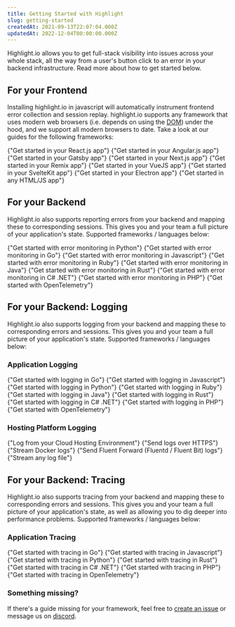 ```yaml
---
title: Getting Started with Highlight
slug: getting-started
createdAt: 2021-09-13T22:07:04.000Z
updatedAt: 2022-12-04T00:00:00.000Z
---
```


Highlight.io allows you to get full-stack visibility into issues across your whole stack, all the way from a user's button click to an error in your backend infrastructure. Read more about how to get started below.

## For your Frontend

Installing highlight.io in javascript will automatically instrument frontend error collection and session replay. highlight.io supports any framework that uses modern web browsers (i.e. depends on using the [DOM](https://www.w3schools.com/js/js_htmldom.asp)) under the hood, and we support all modern browsers to date. Take a look at our guides for the following frameworks:

<DocsCardGroup>
    <DocsCard title="React" href="./browser/reactjs.md">
        {"Get started in your React.js app"}
    </DocsCard>
    <DocsCard title="Angular"  href="./browser/angular.md">
        {"Get started in your Angular.js app"}
    </DocsCard>
    <DocsCard title="Gatsby"  href="./browser/gatsbyjs.md">
        {"Get started in your Gatsby app"}
    </DocsCard>
    <DocsCard title="Next.js"  href="./browser/nextjs.md">
        {"Get started in your Next.js app"}
    </DocsCard>
    <DocsCard title="Remix"  href="./browser/remix.md">
        {"Get started in your Remix app"}
    </DocsCard>
    <DocsCard title="VueJS"  href="./browser/vuejs.md">
        {"Get started in your VueJS app"}
    </DocsCard>
    <DocsCard title="SvelteKit"  href="./browser/6_sveltekit.md">
        {"Get started in your SvelteKit app"}
    </DocsCard>
    <DocsCard title="Electron"  href="./browser/7_electron.md">
        {"Get started in your Electron app"}
    </DocsCard>
    <DocsCard title="Other HTML"  href="./browser/8_other.md">
        {"Get started in any HTML/JS app"}
    </DocsCard>
</DocsCardGroup>

## For your Backend

Highlight.io also supports reporting errors from your backend and mapping these to corresponding sessions. This gives you and your team a full picture of your application's state. Supported frameworks / languages below:

<DocsCardGroup>
    <DocsCard title="Python" href="./backend-sdk/python/overview">
        {"Get started with error monitoring in Python"}
    </DocsCard>
    <DocsCard title="Go" href="./backend-sdk/go/overview">
        {"Get started with error monitoring in Go"}
    </DocsCard>
    <DocsCard title="JS / TS" href="./backend-sdk/js/overview">
        {"Get started with error monitoring in Javascript"}
    </DocsCard>
    <DocsCard title="Ruby" href="./4_backend-sdk/ruby/1_overview.md">
        {"Get started with error monitoring in Ruby"}
    </DocsCard>
    <DocsCard title="Java" href="./4_backend-sdk/java/1_overview.md">
        {"Get started with error monitoring in Java"}
    </DocsCard>
    <DocsCard title="Rust" href="./4_backend-sdk/rust/1_overview.md">
        {"Get started with error monitoring in Rust"}
    </DocsCard>
    <DocsCard title="C# .NET" href="./4_backend-sdk/dotnet.md">
        {"Get started with error monitoring in C# .NET"}
    </DocsCard>
    <DocsCard title="PHP" href="./4_backend-sdk/php/1_overview.md">
        {"Get started with error monitoring in PHP"}
    </DocsCard>
    <DocsCard title="Native OpenTelemetry" href="./7_native-opentelemetry/2_error-monitoring.md">
        {"Get started with OpenTelemetry"}
    </DocsCard>
</DocsCardGroup>

## For your Backend: Logging

Highlight.io also supports logging from your backend and mapping these to corresponding errors and sessions. This gives you and your team a full picture of your application's state. Supported frameworks / languages below:

### Application Logging

<DocsCardGroup>
    <DocsCard title="Go" href="./backend-logging/01_go/1_overview.md">
        {"Get started with logging in Go"}
    </DocsCard>
    <DocsCard title="JS / TS" href="./backend-logging/02_js/1_overview.md">
        {"Get started with logging in Javascript"}
    </DocsCard>
    <DocsCard title="Python" href="./backend-logging/03_python/1_overview.md">
        {"Get started with logging in Python"}
    </DocsCard>
    <DocsCard title="Ruby" href="./backend-logging/04_ruby/1_overview.md">
        {"Get started with logging in Ruby"}
    </DocsCard>
    <DocsCard title="Java" href="./backend-logging/05_java/1_overview.md">
        {"Get started with logging in Java"}
    </DocsCard>
    <DocsCard title="Rust" href="./backend-logging/06_rust/1_overview.md">
        {"Get started with logging in Rust"}
    </DocsCard>
    <DocsCard title="C# .NET" href="./backend-logging/14_dotnet.md">
        {"Get started with logging in C# .NET"}
    </DocsCard>
    <DocsCard title="PHP" href="./backend-logging/15_php.md">
        {"Get started with logging in PHP"}
    </DocsCard>
    <DocsCard title="Native OpenTelemetry" href="./7_native-opentelemetry/3_logging.md">
        {"Get started with OpenTelemetry"}
    </DocsCard>
</DocsCardGroup>

### Hosting Platform Logging

<DocsCardGroup>
    <DocsCard title="Cloud" href="./backend-logging/07_hosting/1_overview.md">
        {"Log from your Cloud Hosting Environment"}
    </DocsCard>
    <DocsCard title="curl" href="./backend-logging/08_http.md">
        {"Send logs over HTTPS"}
    </DocsCard>
    <DocsCard title="Docker" href="./backend-logging/09_docker.md">
        {"Stream Docker logs"}
    </DocsCard>
    <DocsCard title="Fluent Forward" href="./backend-logging/11_fluentforward.md">
        {"Send Fluent Forward (Fluentd / Fluent Bit) logs"}
    </DocsCard>
    <DocsCard title="File" href="./backend-logging/10_file.md">
        {"Stream any log file"}
    </DocsCard>
</DocsCardGroup>

## For your Backend: Tracing

Highlight.io also supports tracing from your backend and mapping these to corresponding errors and sessions. This gives you and your team a full picture of your application's state, as well as allowing you to dig deeper into performance problems. Supported frameworks / languages below:

### Application Tracing

<DocsCardGroup>
    <DocsCard title="Go" href="./backend-tracing/1_go/1_overview.md">
        {"Get started with tracing in Go"}
    </DocsCard>
    <DocsCard title="JS / TS" href="./backend-tracing/2_node-js/1_overview.md">
        {"Get started with tracing in Javascript"}
    </DocsCard>
    <DocsCard title="Python" href="./backend-tracing/3_python/1_overview.md">
        {"Get started with tracing in Python"}
    </DocsCard>
    <DocsCard title="Rust" href="./backend-tracing/4_rust/1_overview.md">
        {"Get started with tracing in Rust"}
    </DocsCard>
    <DocsCard title="C# .NET" href="./backend-tracing/5_dotnet.md">
        {"Get started with tracing in C# .NET"}
    </DocsCard>
    <DocsCard title="PHP" href="./backend-tracing/6_php.md">
        {"Get started with tracing in PHP"}
    </DocsCard>
    <DocsCard title="Native OpenTelemetry" href="./7_native-opentelemetry/4_tracing.md">
        {"Get started with tracing in OpenTelemetry"}
    </DocsCard>
</DocsCardGroup>

### Something missing?

If there's a guide missing for your framework, feel free to [create an issue](https://github.com/highlight/highlight/issues/new?assignees=&labels=external+bug+%2F+request&template=feature_request.md&title=) or message us on [discord](https://highlight.io/community).
